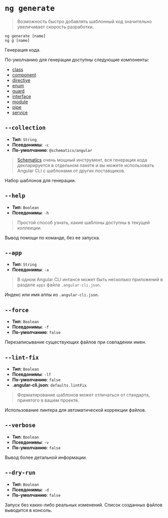 # `ng generate`

> Возможность быстро добавлять шаблонный код значительно увеличивает скорость разработки.

```
ng generate [name]
ng g [name]
```

Генерация кода.

По-умолчанию для генерации доступны следующие компоненты:
* [class](https://github.com/angular/angular-cli/wiki/generate-class)
* [component](https://github.com/angular/angular-cli/wiki/generate-component)
* [directive](https://github.com/angular/angular-cli/wiki/generate-directive)
* [enum](https://github.com/angular/angular-cli/wiki/generate-enum)
* [guard](https://github.com/angular/angular-cli/wiki/generate-guard)
* [interface](https://github.com/angular/angular-cli/wiki/generate-interface)
* [module](https://github.com/angular/angular-cli/wiki/generate-module)
* [pipe](https://github.com/angular/angular-cli/wiki/generate-pipe)
* [service](https://github.com/angular/angular-cli/wiki/generate-service)


## `--collection`

* **Тип**: `String` 
* **Псевдонимы**: `-c`
* **По-умолчанию**: `@schematics/angular` 

> [Schematics](https://github.com/angular/devkit/blob/master/packages/angular_devkit/schematics/README.md) очень мощный инструмент, вся генерация кода декларируется в отдельном пакете и вы можете использовать Angular CLI с шаблонами от других поставщиков. 

Набор шаблонов для генерации.


## `--help`

* **Тип**: `Boolean` 
* **Псевдонимы**: `-h`
 
> Простой способ узнать, какие шаблоны доступны в текущей коллекции. 

Вывод помощи по команде, без ее запуска.


## `--app`

* **Тип**: `String` 
* **Псевдонимы**: `-a`

> В одном Angular CLI интансе может быть несколько приложений в разделе `apps` файла `.angular-cli.json`. 

Индекс или имя аппы из `.angular-cli.json`.


## `--force`

* **Тип**: `Boolean` 
* **Псевдонимы**: `-f`
* **По-умолчанию**: `false`

Перезаписывание существующих файлов при совпадении имен.


## `--lint-fix`

* **Тип**: `Boolean` 
* **Псевдонимы**: `-lf`
* **По-умолчанию**: `false`
* **.angular-cli.json**: `defaults.lintFix`

> Форматирование шаблонов может отличаться от стандарта, принятого в вашем проекте.

Использование линтера для автоматической коррекции файлов. 


## `--verbose`

* **Тип**: `Boolean` 
* **Псевдонимы**: `-v`
* **По-умолчанию**: `false`

Вывод более детальной информации.


## `--dry-run`

* **Тип**: `Boolean` 
* **Псевдонимы**: `-d`
* **По-умолчанию**: `false`

Запуск без каких-либо реальных изменений. Список созданных файлов выводится в консоль.
